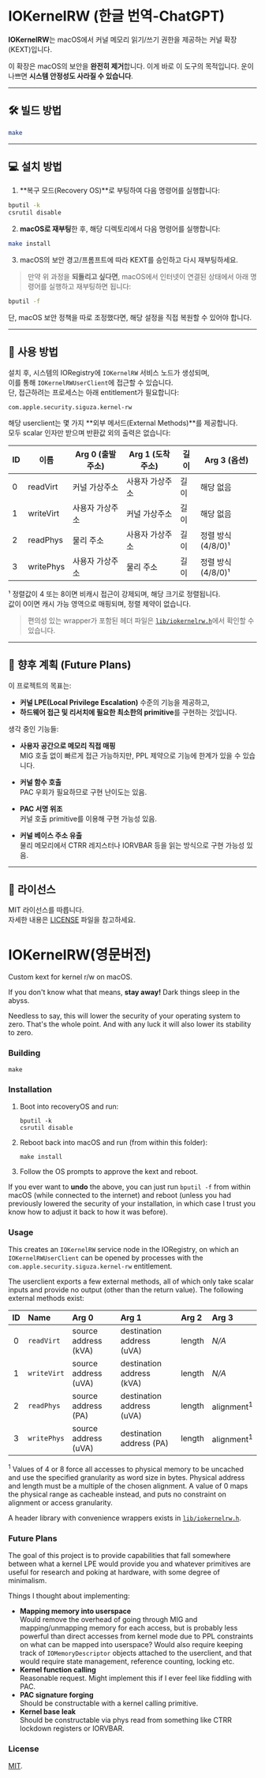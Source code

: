 # IOKernelRW (한글 번역-ChatGPT)

**IOKernelRW**는 macOS에서 커널 메모리 읽기/쓰기 권한을 제공하는 커널 확장(KEXT)입니다.



이 확장은 macOS의 보안을 **완전히 제거**합니다. 이게 바로 이 도구의 목적입니다. 운이 나쁘면 **시스템 안정성도 사라질 수 있습니다**.

---

## 🛠️ 빌드 방법

```bash
make
```

---

## 💻 설치 방법

1. **복구 모드(Recovery OS)**로 부팅하여 다음 명령어를 실행합니다:

```bash
bputil -k
csrutil disable
```

2. **macOS로 재부팅**한 후, 해당 디렉토리에서 다음 명령어를 실행합니다:

```bash
make install
```

3. macOS의 보안 경고/프롬프트에 따라 KEXT를 승인하고 다시 재부팅하세요.

> 만약 위 과정을 **되돌리고 싶다면**, macOS에서 인터넷이 연결된 상태에서 아래 명령어를 실행하고 재부팅하면 됩니다:

```bash
bputil -f
```

단, macOS 보안 정책을 따로 조정했다면, 해당 설정을 직접 복원할 수 있어야 합니다.

---

## 🚀 사용 방법

설치 후, 시스템의 IORegistry에 `IOKernelRW` 서비스 노드가 생성되며,  
이를 통해 `IOKernelRWUserClient`에 접근할 수 있습니다.  
단, 접근하려는 프로세스는 아래 entitlement가 필요합니다:

```
com.apple.security.siguza.kernel-rw
```

해당 userclient는 몇 가지 **외부 메서드(External Methods)**를 제공합니다.  
모두 scalar 인자만 받으며 반환값 외의 출력은 없습니다:

| ID | 이름         | Arg 0 (출발 주소) | Arg 1 (도착 주소)     | 길이  | Arg 3 (옵션)         |
|----|--------------|------------------|------------------------|-------|------------------------|
| 0  | readVirt     | 커널 가상주소     | 사용자 가상주소         | 길이  | 해당 없음              |
| 1  | writeVirt    | 사용자 가상주소   | 커널 가상주소           | 길이  | 해당 없음              |
| 2  | readPhys     | 물리 주소         | 사용자 가상주소         | 길이  | 정렬 방식 (4/8/0)¹     |
| 3  | writePhys    | 사용자 가상주소   | 물리 주소               | 길이  | 정렬 방식 (4/8/0)¹     |

¹ 정렬값이 4 또는 8이면 비캐시 접근이 강제되며, 해당 크기로 정렬됩니다.  
   값이 0이면 캐시 가능 영역으로 매핑되며, 정렬 제약이 없습니다.

> 편의성 있는 wrapper가 포함된 헤더 파일은 [`lib/iokernelrw.h`](https://github.com/ox1111/IOKernelRW/blob/master/lib/iokernelrw.h)에서 확인할 수 있습니다.

---

## 🔭 향후 계획 (Future Plans)

이 프로젝트의 목표는:

- **커널 LPE(Local Privilege Escalation)** 수준의 기능을 제공하고,
- **하드웨어 접근 및 리서치에 필요한 최소한의 primitive**를 구현하는 것입니다.

생각 중인 기능들:

- **사용자 공간으로 메모리 직접 매핑**  
  MIG 호출 없이 빠르게 접근 가능하지만, PPL 제약으로 기능에 한계가 있을 수 있습니다.

- **커널 함수 호출**  
  PAC 우회가 필요하므로 구현 난이도는 있음.

- **PAC 서명 위조**  
  커널 호출 primitive를 이용해 구현 가능성 있음.

- **커널 베이스 주소 유출**  
  물리 메모리에서 CTRR 레지스터나 IORVBAR 등을 읽는 방식으로 구현 가능성 있음.

---

## 📄 라이선스

MIT 라이선스를 따릅니다.  
자세한 내용은 [LICENSE](https://github.com/ox1111/IOKernelRW/blob/master/LICENSE) 파일을 참고하세요.





# IOKernelRW(영문버전)

Custom kext for kernel r/w on macOS.

If you don't know what that means, **stay away!** Dark things sleep in the abyss.

Needless to say, this will lower the security of your operating system to zero. That's the whole point. And with any luck it will also lower its stability to zero.

### Building

```
make
```

### Installation

1. Boot into recoveryOS and run:

   ```
   bputil -k
   csrutil disable
   ```
2. Reboot back into macOS and run (from within this folder):

   ```
   make install
   ```
3. Follow the OS prompts to approve the kext and reboot.

If you ever want to **undo** the above, you can just run `bputil -f` from within macOS (while connected to the internet) and reboot (unless you had previously lowered the security of your installation, in which case I trust you know how to adjust it back to how it was before).

### Usage

This creates an `IOKernelRW` service node in the IORegistry, on which an `IOKernelRWUserClient` can be opened by processes with the `com.apple.security.siguza.kernel-rw` entitlement.

The userclient exports a few external methods, all of which only take scalar inputs and provide no output (other than the return value). The following external methods exist:

| ID   | Name        | Arg 0                | Arg 1                     | Arg 2  | Arg 3                 |
| :--: | :---------- | :------------------- | :------------------------ | :----- | :-------------------- |
| 0    | `readVirt`  | source address (kVA) | destination address (uVA) | length | _N/A_                 |
| 1    | `writeVirt` | source address (uVA) | destination address (kVA) | length | _N/A_                 |
| 2    | `readPhys`  | source address (PA)  | destination address (uVA) | length | alignment<sup>1</sup> |
| 3    | `writePhys` | source address (uVA) | destination address (PA)  | length | alignment<sup>1</sup> |

<sup>1</sup> Values of 4 or 8 force all accesses to physical memory to be uncached and use the specified granularity as word size in bytes. Physical address and length must be a multiple of the chosen alignment. A value of 0 maps the physical range as cacheable instead, and puts no constraint on alignment or access granularity.

A header library with convenience wrappers exists in [`lib/iokernelrw.h`](https://github.com/Siguza/IOKernelRW/blob/master/lib/iokernelrw.h).

### Future Plans

The goal of this project is to provide capabilities that fall somewhere between what a kernel LPE would provide you and whatever primitives are useful for research and poking at hardware, with some degree of minimalism.

Things I thought about implementing:

- **Mapping memory into userspace**  
  Would remove the overhead of going through MIG and mapping/unmapping memory for each access, but is probably less powerful than direct accesses from kernel mode due to PPL constraints on what can be mapped into userspace? Would also require keeping track of `IOMemoryDescriptor` objects attached to the userclient, and that would require state management, reference counting, locking etc.
- **Kernel function calling**  
  Reasonable request. Might implement this if I ever feel like fiddling with PAC.
- **PAC signature forging**  
  Should be constructable with a kernel calling primitive.
- **Kernel base leak**  
  Should be constructable via phys read from something like CTRR lockdown registers or IORVBAR.

### License

[MIT](https://github.com/Siguza/IOKernelRW/blob/master/LICENSE).
